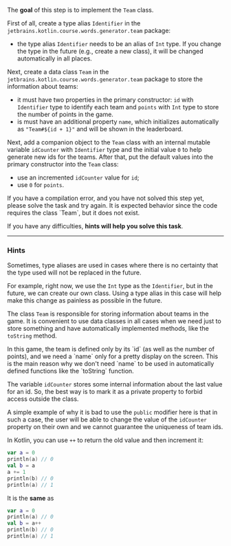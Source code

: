 The **goal** of this step is to implement the `Team` class.

First of all, create a type alias `Identifier` in the `jetbrains.kotlin.course.words.generator.team` package:

- the type alias `Identifier` needs to be an alias of `Int` type. If you change the type in the future (e.g., create a new class),
  it will be changed automatically in all places.


Next, create a data class `Team` in the `jetbrains.kotlin.course.words.generator.team` package to store the information about teams:
- it must have two properties in the primary constructor: `id` with `Identifier` type to identify each team and `points` with `Int` type
  to store the number of points in the game.
- is must have an additional property `name`, which initializes automatically as `"Team#${id + 1}"` and will be shown in the leaderboard.

Next, add a companion object to the `Team` class with an internal mutable variable `idCounter` with `Identifier`
type and the initial value `0` to help generate new ids for the teams.
After that, put the default values into the primary constructor into the `Team` class:
- use an incremented `idCounter` value for `id`;
- use `0` for `points`.

<div class="hint" title="I press Check and see a compilation error">
  If you have a compilation error, and you have not solved this step yet, please solve the task and try again. 
  It is expected behavior since the code requires the class `Team`, but it does not exist.
</div>

If you have any difficulties, **hints will help you solve this task**.

----

### Hints

<div class="hint" title="Type aliases usage">

Sometimes, type aliases are used in cases where there is no certainty that
the type used will not be replaced in the future.

For example, right now, we use the `Int` type as the `Identifier`,
but in the future, we can create our own class.
Using a type alias in this case will help make this change as painless as possible in the future.
</div>

<div class="hint" title="Why do we use the data class?">

The class `Team` is responsible for storing information about teams in the game.
It is convenient to use data classes in all cases
when we need just to store something and have automatically implemented methods, like the `toString` method.
</div>

<div class="hint" title="Why are we using name outside of the constructor?">
  In this game, the team is defined only by its `id` (as well as the number of points), 
  and we need a `name` only for a pretty display on the screen. 
  This is the main reason why we don't need `name` to be used in automatically defined functions like the `toString` function.
</div>

<div class="hint" title="Access modifiers">

The variable `idCounter` stores some internal information about the last value for an id.
So, the best way is to mark it as a private property to forbid access outside the class.

A simple example of why it is bad to use the `public` modifier here is that in such a
case, the user will be able to change the value of the `idCounter` property on their own
and we cannot guarantee the uniqueness of team ids.
</div>

<div class="hint" title="Short notation for increment">

In Kotlin, you can use `++` to return the old value and then increment it:

```kotlin
var a = 0
println(a) // 0
val b = a
a += 1
println(b) // 0
println(a) // 1
```

It is the **same** as

```kotlin
var a = 0 
println(a) // 0
val b = a++
println(b) // 0
println(a) // 1
```
</div>
